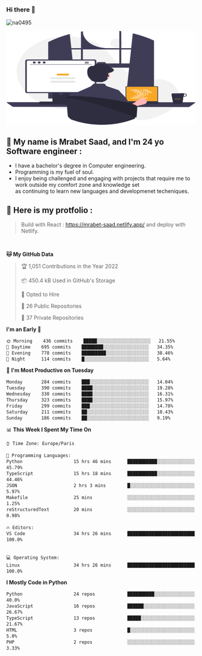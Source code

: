 ### Hi there :wave: 

<p align="left"> <img src="https://komarev.com/ghpvc/?username=na0495&label=Profile%20views&color=0e75b6&style=flat" alt="na0495" /> </p>


<p align="center">
  <img height="250" width="600" src="./cool.svg">
</P>

## :boy: My name is Mrabet Saad, and I'm 24 yo Software engineer :
- I have a bachelor's degree in Computer engineering.
- Programming is my fuel of soul.
- I enjoy being challenged and engaging with projects that require me to work outside my comfort zone and knowledge set <br>
  as continuing to learn new languages and developmenet techeniques.


## :bookmark_tabs: Here is my protfolio :
> Build with React :
https://mrabet-saad.netlify.app/
and deploy with Netlify.

<br>


**🐱 My GitHub Data** 

> 🏆 1,051 Contributions in the Year 2022
 > 
> 📦 450.4 kB Used in GitHub's Storage 
 > 
> 💼 Opted to Hire
 > 
> 📜 26 Public Repositories 
 > 
> 🔑 37 Private Repositories  
 > 
**I'm an Early 🐤** 

```text
🌞 Morning    436 commits    █████░░░░░░░░░░░░░░░░░░░░   21.55% 
🌆 Daytime    695 commits    ████████░░░░░░░░░░░░░░░░░   34.35% 
🌃 Evening    778 commits    █████████░░░░░░░░░░░░░░░░   38.46% 
🌙 Night      114 commits    █░░░░░░░░░░░░░░░░░░░░░░░░   5.64%

```
📅 **I'm Most Productive on Tuesday** 

```text
Monday       284 commits    ███░░░░░░░░░░░░░░░░░░░░░░   14.04% 
Tuesday      390 commits    ████░░░░░░░░░░░░░░░░░░░░░   19.28% 
Wednesday    330 commits    ████░░░░░░░░░░░░░░░░░░░░░   16.31% 
Thursday     323 commits    ████░░░░░░░░░░░░░░░░░░░░░   15.97% 
Friday       299 commits    ███░░░░░░░░░░░░░░░░░░░░░░   14.78% 
Saturday     211 commits    ██░░░░░░░░░░░░░░░░░░░░░░░   10.43% 
Sunday       186 commits    ██░░░░░░░░░░░░░░░░░░░░░░░   9.19%

```

📊 **This Week I Spent My Time On** 

```text
⌚︎ Time Zone: Europe/Paris

💬 Programming Languages: 
Python                   15 hrs 46 mins      ███████████░░░░░░░░░░░░░░   45.79% 
TypeScript               15 hrs 18 mins      ███████████░░░░░░░░░░░░░░   44.46% 
JSON                     2 hrs 3 mins        █░░░░░░░░░░░░░░░░░░░░░░░░   5.97% 
Makefile                 25 mins             ░░░░░░░░░░░░░░░░░░░░░░░░░   1.25% 
reStructuredText         20 mins             ░░░░░░░░░░░░░░░░░░░░░░░░░   0.98%

🔥 Editors: 
VS Code                  34 hrs 26 mins      █████████████████████████   100.0%


💻 Operating System: 
Linux                    34 hrs 26 mins      █████████████████████████   100.0%

```

**I Mostly Code in Python** 

```text
Python                   24 repos            ██████████░░░░░░░░░░░░░░░   40.0% 
JavaScript               16 repos            ██████░░░░░░░░░░░░░░░░░░░   26.67% 
TypeScript               13 repos            █████░░░░░░░░░░░░░░░░░░░░   21.67% 
HTML                     3 repos             █░░░░░░░░░░░░░░░░░░░░░░░░   5.0% 
PHP                      2 repos             ░░░░░░░░░░░░░░░░░░░░░░░░░   3.33%

```

